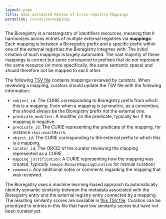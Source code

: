 ```yaml
---
layout: page
title: Semi-automated Review of Cross-registry Mappings
permalink: /curation/mappings
---
```


The Bioregistry is a metaregistry of identifiers resources, meaning that it
harmonizes across entries of multiple external registries via **mappings**. Each
mapping is between a Bioregistry prefix and a specific prefix within one of the
external registries the Bioregistry integrtes with. The initial creation of such
mappings is largely automated. The vast majority of these mappings is correct
but some correspond to prefixes that do not represent the same resource (or more
specifically, the same semantic space) and should therefore not be mapped to
each other.

The following
[TSV file](https://github.com/biopragmatics/bioregistry/blob/main/src/bioregistry/data/curated_mappings.tsv)
contains mappings reviewed by curators. When reviewing a mapping, curators
should update the TSV file with the following information:

- `subject_id`: The CURIE corresponding to Bioregistry prefix from which this is
  a mapping. Even when a mapping is symmetric, as a convention, this should
  always be the Bioregistry prefix not the external one.
- `predicate_modifier`: A modifier on the predicate, typically `Not` if the
  mapping is negative.
- `predicate_id`: The CURIE representing the predicate of the mapping, for
  instance `skos:exactMatch`.
- `object_id`: The CURIE corresponding to the external prefix to which this is a
  mapping.
- `curator_id`: The ORCID of the curator reviewing the mapping represented as a
  CURIE.
- `mapping_justification`: A CURIE representing how the mapping was created,
  typically `semapv:ManualMappingCuration` for manual curation/
- `comments`: Any additional notes or comments regarding the mapping that was
  reviewed.

The Bioregistry uses a machine learning-based approach to automatically identify
semantic similarity between the metadata associated with the Bioregistry entry
and the external registry entry connected by a mapping. The resulting similarity
scores are available in
[this TSV file](https://github.com/biopragmatics/bioregistry/blob/main/exports/analyses/mapping_checking/mapping_embedding_similarities.tsv).
Curation can be prioritized to entries in this file that have low similarity
scores but have not been curated yet.
